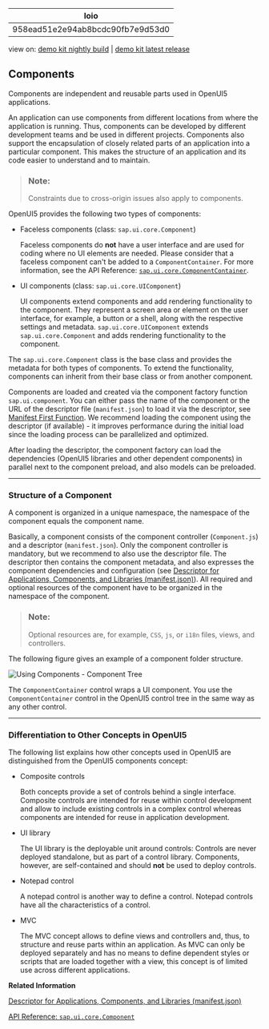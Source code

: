 <!-- loio958ead51e2e94ab8bcdc90fb7e9d53d0 -->

| loio |
| -----|
| 958ead51e2e94ab8bcdc90fb7e9d53d0 |

<div id="loio">

view on: [demo kit nightly build](https://openui5nightly.hana.ondemand.com/#/topic/958ead51e2e94ab8bcdc90fb7e9d53d0) | [demo kit latest release](https://openui5.hana.ondemand.com/#/topic/958ead51e2e94ab8bcdc90fb7e9d53d0)</div>

## Components

Components are independent and reusable parts used in OpenUI5 applications.

An application can use components from different locations from where the application is running. Thus, components can be developed by different development teams and be used in different projects. Components also support the encapsulation of closely related parts of an application into a particular component. This makes the structure of an application and its code easier to understand and to maintain.

> ### Note:  
> Constraints due to cross-origin issues also apply to components.

OpenUI5 provides the following two types of components:

-   Faceless components \(class: `sap.ui.core.Component`\)

    Faceless components do **not** have a user interface and are used for coding where no UI elements are needed. Please consider that a faceless component can't be added to a `ComponentContainer`. For more information, see the API Reference: [`sap.ui.core.ComponentContainer`](https://openui5.hana.ondemand.com/#/api/sap.ui.core.ComponentContainer%23associations).

-   UI components \(class: `sap.ui.core.UIComponent`\)

    UI components extend components and add rendering functionality to the component. They represent a screen area or element on the user interface, for example, a button or a shell, along with the respective settings and metadata. `sap.ui.core.UIComponent` extends `sap.ui.core.Component` and adds rendering functionality to the component.


The `sap.ui.core.Component` class is the base class and provides the metadata for both types of components. To extend the functionality, components can inherit from their base class or from another component.

Components are loaded and created via the component factory function `sap.ui.component`. You can either pass the name of the component or the URL of the descriptor file \(`manifest.json`\) to load it via the descriptor, see [Manifest First Function](Descriptor_for_Applications,_Components,_and_Libraries_(manifest.json)_be0cf40.md#loiobe0cf40f61184b358b5faedaec98b2da__manifirst). We recommend loading the component using the descriptor \(if available\) - it improves performance during the initial load since the loading process can be parallelized and optimized.

After loading the descriptor, the component factory can load the dependencies \(OpenUI5 libraries and other dependent components\) in parallel next to the component preload, and also models can be preloaded.

***

<a name="loio958ead51e2e94ab8bcdc90fb7e9d53d0__section_N10059_N10011_N10001"/>

### Structure of a Component

A component is organized in a unique namespace, the namespace of the component equals the component name.

Basically, a component consists of the component controller \(`Component.js`\) and a descriptor \(`manifest.json`\). Only the component controller is mandatory, but we recommend to also use the descriptor file. The descriptor then contains the component metadata, and also expresses the component dependencies and configuration \(see [Descriptor for Applications, Components, and Libraries \(manifest.json\)](Descriptor_for_Applications,_Components,_and_Libraries_(manifest.json)_be0cf40.md)\). All required and optional resources of the component have to be organized in the namespace of the component.

> ### Note:  
> Optional resources are, for example, `CSS`, `js`, or `i18n` files, views, and controllers.

The following figure gives an example of a component folder structure.

![Using Components - Component Tree](loio1effb7160fdf472893409bfd2cabe24e_LowRes.png)

The `ComponentContainer` control wraps a UI component. You use the `ComponentContainer` control in the OpenUI5 control tree in the same way as any other control.

***

### Differentiation to Other Concepts in OpenUI5

The following list explains how other concepts used in OpenUI5 are distinguished from the OpenUI5 components concept:

-   Composite controls

    Both concepts provide a set of controls behind a single interface. Composite controls are intended for reuse within control development and allow to include existing controls in a complex control whereas components are intended for reuse in application development.

-   UI library

    The UI library is the deployable unit around controls: Controls are never deployed standalone, but as part of a control library. Components, however, are self-contained and should **not** be used to deploy controls.

-   Notepad control

    A notepad control is another way to define a control. Notepad controls have all the characteristics of a control.

-   MVC

    The MVC concept allows to define views and controllers and, thus, to structure and reuse parts within an application. As MVC can only be deployed separately and has no means to define dependent styles or scripts that are loaded together with a view, this concept is of limited use across different applications.


**Related Information**  


[Descriptor for Applications, Components, and Libraries \(manifest.json\)](Descriptor_for_Applications,_Components,_and_Libraries_(manifest.json)_be0cf40.md "The descriptor for applications, components, and libraries (in short: app descriptor) is inspired by the WebApplication Manifest concept introduced by the W3C. The descriptor provides a central, machine-readable, and easy-to-access location for storing metadata associated with an application, an application component, or a library.")

[API Reference: `sap.ui.core.Component`](https://openui5.hana.ondemand.com/#docs/api/symbols/sap.ui.core.Component.html)


